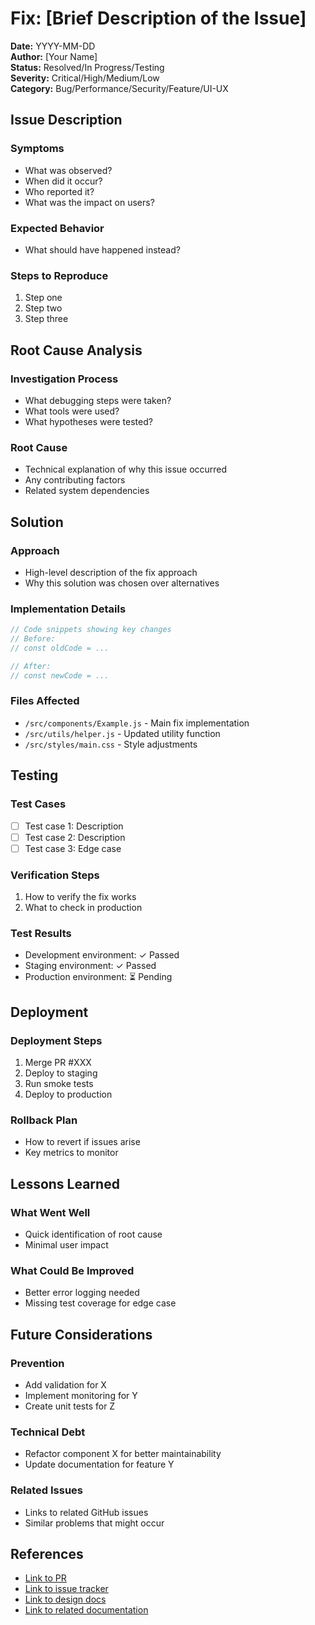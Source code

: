 # Fix: [Brief Description of the Issue]

**Date:** YYYY-MM-DD  
**Author:** [Your Name]  
**Status:** Resolved/In Progress/Testing  
**Severity:** Critical/High/Medium/Low  
**Category:** Bug/Performance/Security/Feature/UI-UX  

## Issue Description

### Symptoms
- What was observed? 
- When did it occur?
- Who reported it?
- What was the impact on users?

### Expected Behavior
- What should have happened instead?

### Steps to Reproduce
1. Step one
2. Step two
3. Step three

## Root Cause Analysis

### Investigation Process
- What debugging steps were taken?
- What tools were used?
- What hypotheses were tested?

### Root Cause
- Technical explanation of why this issue occurred
- Any contributing factors
- Related system dependencies

## Solution

### Approach
- High-level description of the fix approach
- Why this solution was chosen over alternatives

### Implementation Details
```javascript
// Code snippets showing key changes
// Before:
// const oldCode = ...

// After:
// const newCode = ...
```

### Files Affected
- `/src/components/Example.js` - Main fix implementation
- `/src/utils/helper.js` - Updated utility function
- `/src/styles/main.css` - Style adjustments

## Testing

### Test Cases
- [ ] Test case 1: Description
- [ ] Test case 2: Description
- [ ] Test case 3: Edge case

### Verification Steps
1. How to verify the fix works
2. What to check in production

### Test Results
- Development environment: ✓ Passed
- Staging environment: ✓ Passed
- Production environment: ⏳ Pending

## Deployment

### Deployment Steps
1. Merge PR #XXX
2. Deploy to staging
3. Run smoke tests
4. Deploy to production

### Rollback Plan
- How to revert if issues arise
- Key metrics to monitor

## Lessons Learned

### What Went Well
- Quick identification of root cause
- Minimal user impact

### What Could Be Improved
- Better error logging needed
- Missing test coverage for edge case

## Future Considerations

### Prevention
- Add validation for X
- Implement monitoring for Y
- Create unit tests for Z

### Technical Debt
- Refactor component X for better maintainability
- Update documentation for feature Y

### Related Issues
- Links to related GitHub issues
- Similar problems that might occur

## References
- [Link to PR]()
- [Link to issue tracker]()
- [Link to design docs]()
- [Link to related documentation]()